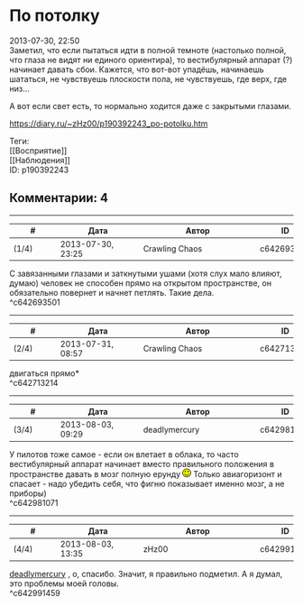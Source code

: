 По потолку
==========

  
2013-07-30, 22:50  
 Заметил, что если пытаться идти в полной темноте (настолько полной, что глаза не видят ни единого ориентира), то вестибулярный аппарат (?) начинает давать сбои. Кажется, что вот-вот упадёшь, начинаешь шататься, не чувствуешь плоскости пола, не чувствуешь, где верх, где низ...   
   
 А вот если свет есть, то нормально ходится даже с закрытыми глазами.   
  
<https://diary.ru/~zHz00/p190392243_po-potolku.htm>  
  
Теги:  
[[Восприятие]]  
[[Наблюдения]]  
ID: p190392243  


Комментарии: 4
--------------

  


---



|         #         |              Дата              |                     Автор                     |           ID           |
| --- | --- | --- | --- |
| (1/4) | 2013-07-30, 23:25 | Crawling Chaos | c642693501 |

  
 С завязанными глазами и заткнутыми ушами (хотя слух мало влияют, думаю) человек не способен прямо на открытом пространстве, он обязательно повернет и начнет петлять. Такие дела.   
 ^c642693501

---



|         #         |              Дата              |                     Автор                     |           ID           |
| --- | --- | --- | --- |
| (2/4) | 2013-07-31, 08:57 | Crawling Chaos | c642713214 |

  
 двигаться прямо\*   
 ^c642713214

---



|         #         |              Дата              |                     Автор                     |           ID           |
| --- | --- | --- | --- |
| (3/4) | 2013-08-03, 09:29 | deadlymercury | c642981071 |

  
 У пилотов тоже самое - если он влетает в облака, то часто вестибулярный аппарат начинает вместо правильного положения в пространстве давать в мозг полную ерунду ![:)](pics/3.gif) Только авиагоризонт и спасает - надо убедить себя, что фигню показывает именно мозг, а не приборы)   
 ^c642981071

---



|         #         |              Дата              |                     Автор                     |           ID           |
| --- | --- | --- | --- |
| (4/4) | 2013-08-03, 13:35 | zHz00 | c642991459 |

  
  [deadlymercury](http://crazysupp.diary.ru "Записки безумного саппорта")  , о, спасибо. Значит, я правильно подметил. А я думал, это проблемы моей головы.   
 ^c642991459